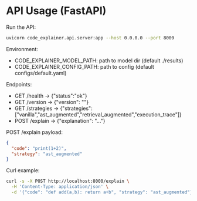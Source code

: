 # API Usage (FastAPI)

Run the API:

```bash
uvicorn code_explainer.api.server:app --host 0.0.0.0 --port 8000
```

Environment:
- CODE_EXPLAINER_MODEL_PATH: path to model dir (default ./results)
- CODE_EXPLAINER_CONFIG_PATH: path to config (default configs/default.yaml)

Endpoints:
- GET /health -> {"status":"ok"}
- GET /version -> {"version": "<semver>"}
- GET /strategies -> {"strategies": ["vanilla","ast_augmented","retrieval_augmented","execution_trace"]}
- POST /explain -> {"explanation": "..."}

POST /explain payload:
```json
{
  "code": "print(1+2)",
  "strategy": "ast_augmented"
}
```

Curl example:
```bash
curl -s -X POST http://localhost:8000/explain \
  -H 'Content-Type: application/json' \
  -d '{"code": "def add(a,b): return a+b", "strategy": "ast_augmented"}' | jq
```
